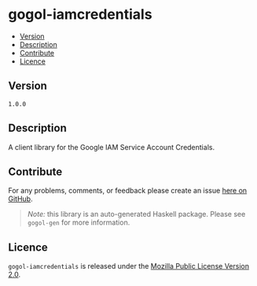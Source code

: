 # gogol-iamcredentials

* [Version](#version)
* [Description](#description)
* [Contribute](#contribute)
* [Licence](#licence)


## Version

`1.0.0`


## Description

A client library for the Google IAM Service Account Credentials.


## Contribute

For any problems, comments, or feedback please create an issue [here on GitHub](https://github.com/brendanhay/gogol/issues).

> _Note:_ this library is an auto-generated Haskell package. Please see `gogol-gen` for more information.


## Licence

`gogol-iamcredentials` is released under the [Mozilla Public License Version 2.0](http://www.mozilla.org/MPL/).
